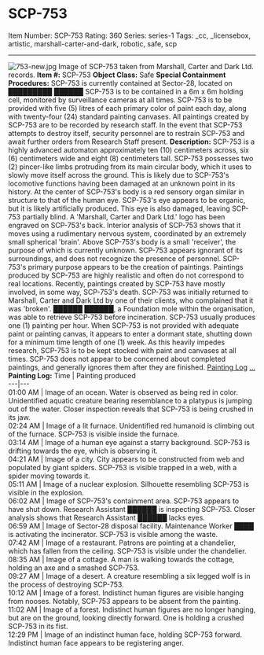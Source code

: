 # SCP-753
Item Number: SCP-753
Rating: 360
Series: series-1
Tags: _cc, _licensebox, artistic, marshall-carter-and-dark, robotic, safe, scp

---

![753-new.jpg](https://scp-wiki.wdfiles.com/local--files/scp-753/753-new.jpg)
Image of SCP-753 taken from Marshall, Carter and Dark Ltd. records.
**Item #:** SCP-753
**Object Class:** Safe
**Special Containment Procedures:** SCP-753 is currently contained at Sector-28, located on █████████ ██████ SCP-753 is to be contained in a 6m x 6m holding cell, monitored by surveillance cameras at all times. SCP-753 is to be provided with five (5) litres of each primary color of paint each day, along with twenty-four (24) standard painting canvases. All paintings created by SCP-753 are to be recorded by research staff.
In the event that SCP-753 attempts to destroy itself, security personnel are to restrain SCP-753 and await further orders from Research Staff present.
**Description:** SCP-753 is a highly advanced automaton approximately ten (10) centimeters across, six (6) centimeters wide and eight (8) centimeters tall. SCP-753 possesses two (2) pincer-like limbs protruding from its main circular body, which it uses to slowly move itself across the ground. This is likely due to SCP-753's locomotive functions having been damaged at an unknown point in its history.
At the center of SCP-753's body is a red sensory organ similar in structure to that of the human eye. SCP-753's eye appears to be organic, but it is likely artificially produced. This eye is also damaged, leaving SCP-753 partially blind. A 'Marshall, Carter and Dark Ltd.' logo has been engraved on SCP-753's back.
Interior analysis of SCP-753 shows that it moves using a rudimentary nervous system, coordinated by an extremely small spherical 'brain'. Above SCP-753's body is a small 'receiver', the purpose of which is currently unknown. SCP-753 appears ignorant of its surroundings, and does not recognize the presence of personnel.
SCP-753's primary purpose appears to be the creation of paintings. Paintings produced by SCP-753 are highly realistic and often do not correspond to real locations. Recently, paintings created by SCP-753 have mostly involved, in some way, SCP-753's death. SCP-753 was initially returned to Marshall, Carter and Dark Ltd by one of their clients, who complained that it was 'broken'. ██████ ██████, a Foundation mole within the organisation, was able to retrieve SCP-753 before incineration.
SCP-753 usually produces one (1) painting per hour. When SCP-753 is not provided with adequate paint or painting canvas, it appears to enter a dormant state, shutting down for a minimum time length of one (1) week. As this heavily impedes research, SCP-753 is to be kept stocked with paint and canvases at all times. SCP-753 does not appear to be concerned about completed paintings, and generally ignores them after they are finished.
[Painting Log](javascript:;)
[ ... ](javascript:;)
**Painting Log:**
Time | Painting produced  
---|---  
01:00 AM | Image of an ocean. Water is observed as being red in color. Unidentified aquatic creature bearing resemblance to a platypus is jumping out of the water. Closer inspection reveals that SCP-753 is being crushed in its jaw.  
02:24 AM | Image of a lit furnace. Unidentified red humanoid is climbing out of the furnace. SCP-753 is visible inside the furnace.  
03:14 AM | Image of a human eye against a starry background. SCP-753 is drifting towards the eye, which is observing it.  
04:21 AM | Image of a city. City appears to be constructed from web and populated by giant spiders. SCP-753 is visible trapped in a web, with a spider moving towards it.  
05:11 AM | Image of a nuclear explosion. Silhouette resembling SCP-753 is visible in the explosion.  
06:02 AM | Image of SCP-753's containment area. SCP-753 appears to have shut down. Research Assistant ██████ is inspecting SCP-753. Closer analysis shows that Research Assistant ██████ lacks eyes.  
06:59 AM | Image of Sector-28 disposal facility. Maintenance Worker ████ is activating the incinerator. SCP-753 is visible among the waste.  
07:42 AM | Image of a restaurant. Patrons are pointing at a chandelier, which has fallen from the ceiling. SCP-753 is visible under the chandelier.  
08:35 AM | Image of a cottage. A man is walking towards the cottage, holding an axe and a smashed SCP-753.  
09:27 AM | Image of a desert. A creature resembling a six legged wolf is in the process of destroying SCP-753.  
10:12 AM | Image of a forest. Indistinct human figures are visible hanging from nooses. Notably, SCP-753 appears to be absent from the painting.  
11:02 AM | Image of a forest. Indistinct human figures are no longer hanging, but are on the ground, looking directly forward. One is holding a crushed SCP-753 in its fist.  
12:29 PM | Image of an indistinct human face, holding SCP-753 forward. Indistinct human face appears to be registering anger.